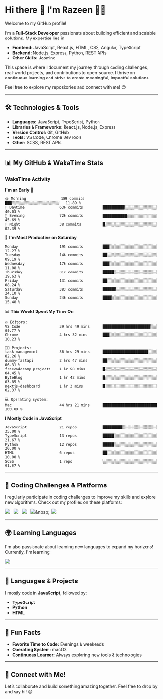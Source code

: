 # Hi there 👋 I'm Razeen 👩‍💻

Welcome to my GitHub profile!  

I’m a **Full-Stack Developer** passionate about building efficient and scalable solutions. My expertise lies in:  
- **Frontend:** JavaScript, React.js, HTML, CSS, Angular, TypeScript
- **Backend:** Node.js, Express, Python, REST APIs
- **Other Skills:** Jasmine

This space is where I document my journey through coding challenges, real-world projects, and contributions to open-source. I thrive on continuous learning and strive to create meaningful, impactful solutions.  

Feel free to explore my repositories and connect with me! 😊  

---

## 🛠️ Technologies & Tools  
- **Languages:** JavaScript, TypeScript, Python  
- **Libraries & Frameworks:** React.js, Node.js, Express  
- **Version Control:** Git, GitHub  
- **Tools:** VS Code, Chrome DevTools  
- **Other:** SCSS, REST APIs  

---


## 📊 My GitHub & WakaTime Stats

### **WakaTime Activity**

<!--START_SECTION:waka-->
**I'm an Early 🐤** 

```text
🌞 Morning                189 commits         ███░░░░░░░░░░░░░░░░░░░░░░   11.89 % 
🌆 Daytime                636 commits         ██████████░░░░░░░░░░░░░░░   40.03 % 
🌃 Evening                726 commits         ███████████░░░░░░░░░░░░░░   45.69 % 
🌙 Night                  38 commits          █░░░░░░░░░░░░░░░░░░░░░░░░   02.39 % 
```
📅 **I'm Most Productive on Saturday** 

```text
Monday                   195 commits         ███░░░░░░░░░░░░░░░░░░░░░░   12.27 % 
Tuesday                  146 commits         ██░░░░░░░░░░░░░░░░░░░░░░░   09.19 % 
Wednesday                176 commits         ███░░░░░░░░░░░░░░░░░░░░░░   11.08 % 
Thursday                 312 commits         █████░░░░░░░░░░░░░░░░░░░░   19.63 % 
Friday                   131 commits         ██░░░░░░░░░░░░░░░░░░░░░░░   08.24 % 
Saturday                 383 commits         ██████░░░░░░░░░░░░░░░░░░░   24.10 % 
Sunday                   246 commits         ████░░░░░░░░░░░░░░░░░░░░░   15.48 % 
```


📊 **This Week I Spent My Time On** 

```text
🔥 Editors: 
VS Code                  39 hrs 49 mins      ██████████████████████░░░   89.77 % 
Chrome                   4 hrs 32 mins       ███░░░░░░░░░░░░░░░░░░░░░░   10.23 % 

🐱‍💻 Projects: 
task-management          36 hrs 29 mins      █████████████████████░░░░   82.26 % 
dummy-fastapi            2 hrs 47 mins       ██░░░░░░░░░░░░░░░░░░░░░░░   06.31 % 
freecodecamp-projects    1 hr 58 mins        █░░░░░░░░░░░░░░░░░░░░░░░░   04.45 % 
ByteBlog                 1 hr 42 mins        █░░░░░░░░░░░░░░░░░░░░░░░░   03.85 % 
nextjs-dashboard         1 hr 3 mins         █░░░░░░░░░░░░░░░░░░░░░░░░   02.37 % 

💻 Operating System: 
Mac                      44 hrs 21 mins      █████████████████████████   100.00 % 
```

**I Mostly Code in JavaScript** 

```text
JavaScript               21 repos            █████████░░░░░░░░░░░░░░░░   35.00 % 
TypeScript               13 repos            █████░░░░░░░░░░░░░░░░░░░░   21.67 % 
Python                   12 repos            █████░░░░░░░░░░░░░░░░░░░░   20.00 % 
HTML                     6 repos             ██░░░░░░░░░░░░░░░░░░░░░░░   10.00 % 
SCSS                     1 repo              ░░░░░░░░░░░░░░░░░░░░░░░░░   01.67 % 
```




<!--END_SECTION:waka-->


---

## 🌟 Coding Challenges & Platforms  
I regularly participate in coding challenges to improve my skills and explore new algorithms. Check out my profiles on these platforms:  

[![](https://img.shields.io/badge/-LeetCode-FFA116?style=for-the-badge&logo=LeetCode&logoColor=black)](https://leetcode.com/u/srazeen)&nbsp;&nbsp;
[![](https://img.shields.io/badge/-Hackerrank-2EC866?style=for-the-badge&logo=HackerRank&logoColor=white)](https://www.hackerrank.com/profile/razeen_m_shaikh)&nbsp;&nbsp;
[![](https://img.shields.io/badge/freecodecamp-27273D?style=for-the-badge&logo=freecodecamp&logoColor=white)](https://www.freecodecamp.org/razeen)&nbsp;&nbsp;
[![](https://img.shields.io/badge/Exercism-009CAB?style=for-the-badge&logo=exercism&logoColor=white)]([https://exercism.io](https://exercism.org/profiles/Razeen-Shaikh))&nbsp;&nbsp;
[![](https://img.shields.io/badge/coding%20ninjas-DD6620?style=for-the-badge&logo=codingninjas&logoColor=white)](https://www.naukri.com/code360/profile/razeen)

---

## 🌍 Learning Languages  
I'm also passionate about learning new languages to expand my horizons! Currently, I'm learning:

[![](https://img.shields.io/badge/Duolingo-58CC02?style=for-the-badge&logo=Duolingo&logoColor=white)](https://www.duolingo.com/profile/razeen_shaikh)

---

## 🚀 Languages & Projects  
I mostly code in **JavaScript**, followed by:  
- **TypeScript**  
- **Python**  
- **HTML**  

---

## 🌟 Fun Facts  
- **Favorite Time to Code:** Evenings & weekends  
- **Operating System:** macOS  
- **Continuous Learner:** Always exploring new tools & technologies  

---

## 💬 Connect with Me!  
Let’s collaborate and build something amazing together. Feel free to drop by and say hi! 😊  


